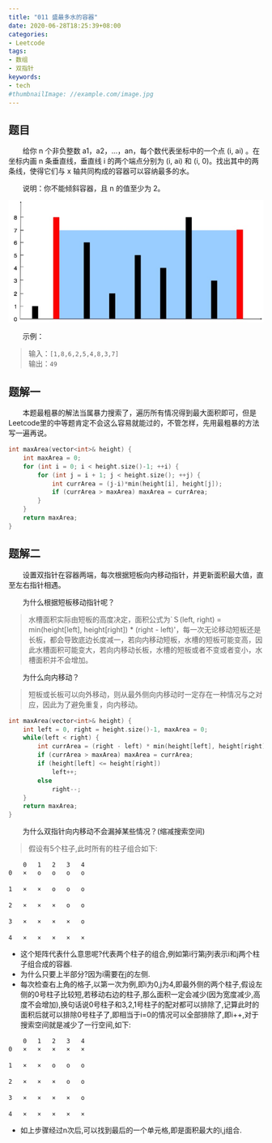 ```yaml
---
title: "011 盛最多水的容器"
date: 2020-06-28T18:25:39+08:00
categories:
- Leetcode
tags:
- 数组
- 双指针
keywords:
- tech
#thumbnailImage: //example.com/image.jpg
---
```


<!--more-->
## 题目
　　给你 n 个非负整数 a1，a2，...，an，每个数代表坐标中的一个点 (i, ai) 。在坐标内画 n 条垂直线，垂直线 i 的两个端点分别为 (i, ai) 和 (i, 0)。找出其中的两条线，使得它们与 x 轴共同构成的容器可以容纳最多的水。

　　说明：你不能倾斜容器，且 n 的值至少为 2。

![盛最多水的容器](/Leetcode/011/盛最多水的容器.jpg)

　　示例：
> 输入：`[1,8,6,2,5,4,8,3,7]`  
> 输出：`49`

## 题解一
　　本题最粗暴的解法当属暴力搜索了，遍历所有情况得到最大面积即可，但是Leetcode里的中等题肯定不会这么容易就能过的，不管怎样，先用最粗暴的方法写一遍再说。

```cpp
int maxArea(vector<int>& height) {
    int maxArea = 0;
    for (int i = 0; i < height.size()-1; ++i) {
        for (int j = i + 1; j < height.size(); ++j) {
            int currArea = (j-i)*min(height[i], height[j]);
            if (currArea > maxArea) maxArea = currArea;
        }
    }
    return maxArea;
}
```

## 题解二
　　设置双指针在容器两端，每次根据短板向内移动指针，并更新面积最大值，直至左右指针相遇。

　　为什么根据短板移动指针呢？
> 水槽面积实际由短板的高度决定，面积公式为`Ｓ(left, right) = min(height[left], height[right]) * (right - left)'，每一次无论移动短板还是长板，都会导致底边长度减一，若向内移动短板，水槽的短板可能变高，因此水槽面积可能变大，若向内移动长板，水槽的短板或者不变或者变小，水槽面积并不会增加。

　　为什么向内移动？
> 短板或长板可以向外移动，则从最外侧向内移动时一定存在一种情况与之对应，因此为了避免重复，向内移动。

```cpp
int maxArea(vector<int>& height) {
    int left = 0, right = height.size()-1, maxArea = 0;
    while(left < right) {
        int currArea = (right - left) * min(height[left], height[right]);
        if (currArea > maxArea) maxArea = currArea;
        if (height[left] <= height[right])
            left++;
        else
            right--;
    }
    return maxArea;
}
```

　　为什么双指针向内移动不会漏掉某些情况？(缩减搜索空间)
> 假设有5个柱子,此时所有的柱子组合如下:
```
    0   1   2   3   4
0   ×   o   o   o   o

1   ×   ×   o   o   o

2   ×   ×   ×   o   o

3   ×   ×   ×   ×   o

4   ×   ×   ×   ×   ×
```

- 这个矩阵代表什么意思呢?代表两个柱子的组合,例如第i行第j列表示i和j两个柱子组合成的容器.
- 为什么只要上半部分?因为i需要在j的左侧.
- 每次检查右上角的格子,以第一次为例,即i为0,j为4,即最外侧的两个柱子,假设左侧的0号柱子比较短,若移动右边的柱子,那么面积一定会减少(因为宽度减少,高度不会增加),换句话说0号柱子和3,2,1号柱子的配对都可以排除了,记算此时的面积后就可以排除0号柱子了,即相当于i=0的情况可以全部排除了,即i++,对于搜索空间就是减少了一行空间,如下:

```
    0   1   2   3   4
0   ×   ×   ×   ×   ×

1   ×   ×   o   o   o

2   ×   ×   ×   o   o

3   ×   ×   ×   ×   o

4   ×   ×   ×   ×   ×
```

- 如上步骤经过n次后,可以找到最后的一个单元格,即是面积最大的i,j组合.
